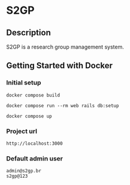# S2GP

## Description

S2GP is a research group management system.

## Getting Started with Docker

### Initial setup

```
docker compose build

docker compose run --rm web rails db:setup

docker compose up
```

### Project url
```
http://localhost:3000
```

### Default admin user
```
admin@s2gp.br
s2gp@123
```
